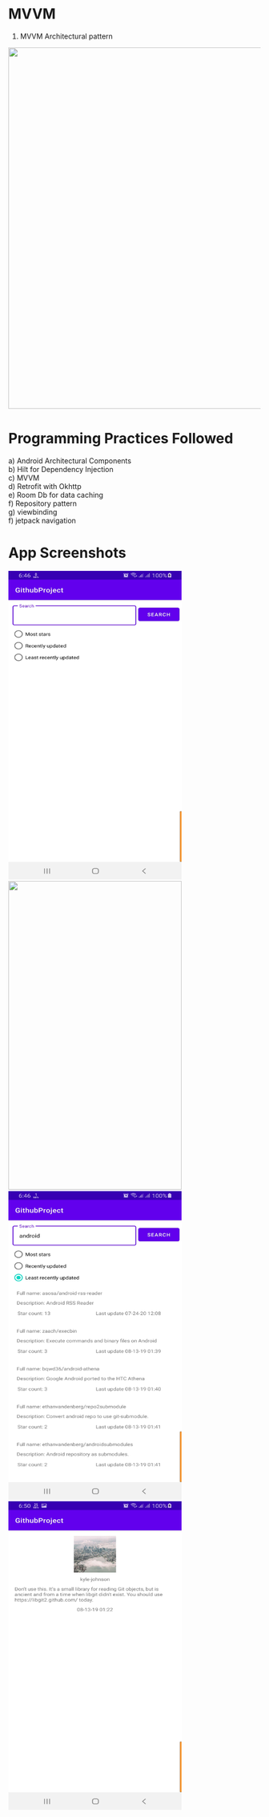 # MVVM
1. MVVM Architectural pattern
<img src="https://miro.medium.com/max/2400/1*-yY0l4XD3kLcZz0rO1sfRA.png" width="960" height="720" />

# Programming Practices Followed
a) Android Architectural Components <br/>
b) Hilt for Dependency Injection <br/>
c) MVVM <br/>
d) Retrofit with Okhttp <br/>
e) Room Db for data caching <br/>
f) Repository pattern <br/>
g) viewbinding <br/>
f) jetpack navigation

# App Screenshots
<img src="https://raw.githubusercontent.com/rezaulkhan111/GithubBrowserApp/master/1_GithubProject.jpg" width="346" height="615" />

<img src="https://raw.githubusercontent.com/rezaulkhan111/GithubBrowserApp/2_GithubProject.jpg" width="346" height="615" />

<img src="https://raw.githubusercontent.com/rezaulkhan111/GithubBrowserApp/master/3_GithubProject.jpg" width="346" height="615" />

<img src="https://raw.githubusercontent.com/rezaulkhan111/GithubBrowserApp/master/4_GithubProject.jpg" width="346" height="615" />